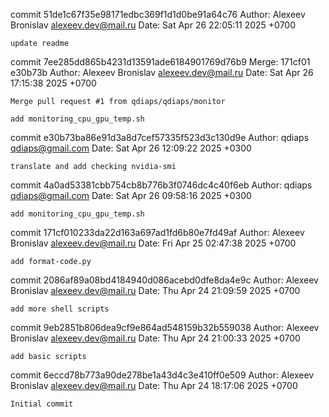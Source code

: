 commit 51de1c67f35e98171edbc369f1d1d0be91a64c76
Author: Alexeev Bronislav <alexeev.dev@mail.ru>
Date:   Sat Apr 26 22:05:11 2025 +0700

    update readme

commit 7ee285dd865b4231d13591ade6184901769d76b9
Merge: 171cf01 e30b73b
Author: Alexeev Bronislav <alexeev.dev@mail.ru>
Date:   Sat Apr 26 17:15:38 2025 +0700

    Merge pull request #1 from qdiaps/qdiaps/monitor
    
    add monitoring_cpu_gpu_temp.sh

commit e30b73ba86e91d3a8d7cef57335f523d3c130d9e
Author: qdiaps <qdiaps@gmail.com>
Date:   Sat Apr 26 12:09:22 2025 +0300

    translate and add checking nvidia-smi

commit 4a0ad53381cbb754cb8b776b3f0746dc4c40f6eb
Author: qdiaps <qdiaps@gmail.com>
Date:   Sat Apr 26 09:58:16 2025 +0300

    add monitoring_cpu_gpu_temp.sh

commit 171cf010233da22d163a697ad1fd6b80e7fd49af
Author: Alexeev Bronislav <alexeev.dev@mail.ru>
Date:   Fri Apr 25 02:47:38 2025 +0700

    add format-code.py

commit 2086af89a08bd4184940d086acebd0dfe8da4e9c
Author: Alexeev Bronislav <alexeev.dev@mail.ru>
Date:   Thu Apr 24 21:09:59 2025 +0700

    add more shell scripts

commit 9eb2851b806dea9cf9e864ad548159b32b559038
Author: Alexeev Bronislav <alexeev.dev@mail.ru>
Date:   Thu Apr 24 21:00:33 2025 +0700

    add basic scripts

commit 6eccd78b773a90de278be1a43d4c3e410ff0e509
Author: Alexeev Bronislav <alexeev.dev@mail.ru>
Date:   Thu Apr 24 18:17:06 2025 +0700

    Initial commit
